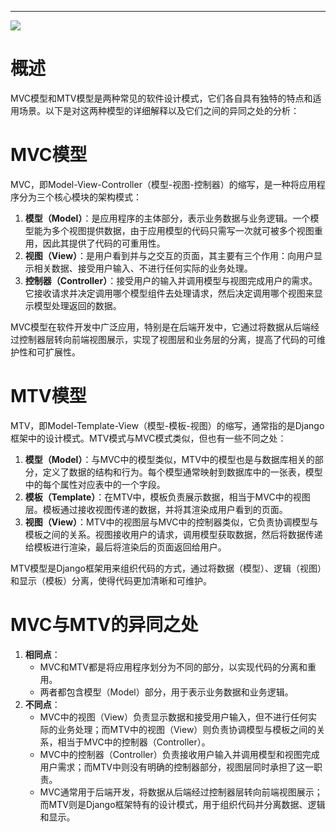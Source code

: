 ___
![](20250514191202883.png)
# 概述

MVC模型和MTV模型是两种常见的软件设计模式，它们各自具有独特的特点和适用场景。以下是对这两种模型的详细解释以及它们之间的异同之处的分析：

# MVC模型

MVC，即Model-View-Controller（模型-视图-控制器）的缩写，是一种将应用程序分为三个核心模块的架构模式：

1. **模型（Model）**：是应用程序的主体部分，表示业务数据与业务逻辑。一个模型能为多个视图提供数据，由于应用模型的代码只需写一次就可被多个视图重用，因此其提供了代码的可重用性。
2. **视图（View）**：是用户看到并与之交互的页面，其主要有三个作用：向用户显示相关数据、接受用户输入、不进行任何实际的业务处理。
3. **控制器（Controller）**：接受用户的输入并调用模型与视图完成用户的需求。它接收请求并决定调用哪个模型组件去处理请求，然后决定调用哪个视图来显示模型处理返回的数据。

MVC模型在软件开发中广泛应用，特别是在后端开发中，它通过将数据从后端经过控制器层转向前端视图展示，实现了视图层和业务层的分离，提高了代码的可维护性和可扩展性。

# MTV模型

MTV，即Model-Template-View（模型-模板-视图）的缩写，通常指的是Django框架中的设计模式。MTV模式与MVC模式类似，但也有一些不同之处：

1. **模型（Model）**：与MVC中的模型类似，MTV中的模型也是与数据库相关的部分，定义了数据的结构和行为。每个模型通常映射到数据库中的一张表，模型中的每个属性对应表中的一个字段。
2. **模板（Template）**：在MTV中，模板负责展示数据，相当于MVC中的视图层。模板通过接收视图传递的数据，并将其渲染成用户看到的页面。
3. **视图（View）**：MTV中的视图层与MVC中的控制器类似，它负责协调模型与模板之间的关系。视图接收用户的请求，调用模型获取数据，然后将数据传递给模板进行渲染，最后将渲染后的页面返回给用户。

MTV模型是Django框架用来组织代码的方式，通过将数据（模型）、逻辑（视图）和显示（模板）分离，使得代码更加清晰和可维护。

# MVC与MTV的异同之处

1. **相同点**：
    - MVC和MTV都是将应用程序划分为不同的部分，以实现代码的分离和重用。
    - 两者都包含模型（Model）部分，用于表示业务数据和业务逻辑。
2. **不同点**：
    - MVC中的视图（View）负责显示数据和接受用户输入，但不进行任何实际的业务处理；而MTV中的视图（View）则负责协调模型与模板之间的关系，相当于MVC中的控制器（Controller）。
    - MVC中的控制器（Controller）负责接收用户输入并调用模型和视图完成用户需求；而MTV中则没有明确的控制器部分，视图层同时承担了这一职责。
    - MVC通常用于后端开发，将数据从后端经过控制器层转向前端视图展示；而MTV则是Django框架特有的设计模式，用于组织代码并分离数据、逻辑和显示。